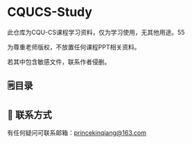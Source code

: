 # CQUCS-Study

此仓库为CQU-CS课程学习资料，仅为学习使用，无其他用途。55

为尊重老师版权，不放置任何课程PPT相关资料。

若其中包含敏感文件，联系作者侵删。

## **🗒️**目录


## 📧 联系方式

有任何疑问可联系邮箱：princekinqiang@163.com
